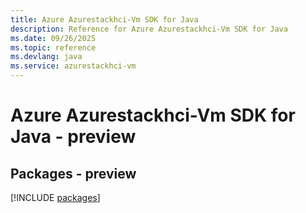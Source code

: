 ```yaml
---
title: Azure Azurestackhci-Vm SDK for Java
description: Reference for Azure Azurestackhci-Vm SDK for Java
ms.date: 09/26/2025
ms.topic: reference
ms.devlang: java
ms.service: azurestackhci-vm
---
```

# Azure Azurestackhci-Vm SDK for Java - preview
## Packages - preview
[!INCLUDE [packages](azurestackhci-vm-index.md)]